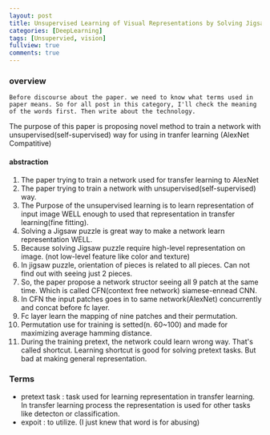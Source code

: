 ```yaml
---
layout: post
title: Unsupervised Learning of Visual Representations by Solving Jigsaw Puzzles
categories: [DeepLearning]
tags: [Unsupervied, vision]
fullview: true
comments: true
---
```


### overview

``
Before discourse about the paper. we need to know what terms used in paper means. So for all post in this category, I'll check the meaning of the words first. Then write about the technology.
``

The purpose of this paper is proposing novel method to train a network with unsupervised(self-supervised) way for using in tranfer learning (AlexNet Compatitive)

#### abstraction

1. The paper trying to train a network used for transfer learning to AlexNet
2. The paper trying to train a network with unsupervised(self-supervised) way.
3. The Purpose of the unsupervised learning is to learn representation of input image WELL enough to used that representation in transfer learning(fine fitting).
4. Solving a Jigsaw puzzle is great way to make a network learn representation WELL.
5. Because solving Jigsaw puzzle require high-level representation on image. (not low-level feature like color and texture)
6. In jigsaw puzzle, orientation of pieces is related to all pieces. Can not find out with seeing just 2 pieces.
7. So, the paper propose a network structor seeing all 9 patch at the same time. Which is called CFN(context free network) siamese-ennead CNN.
8. In CFN the input patches goes in to same network(AlexNet) concurrently and concat before fc layer.
9. Fc layer learn the mapping of nine patches and their permutation.
10. Permutation use for training is setted(n. 60~100) and made for maximizing average hamming distance.
11. During the training pretext, the network could learn wrong way. That's called shortcut. Learning shortcut is good for solving pretext tasks. But bad at making general representation.


### Terms

- pretext task : task used for learning representation in transfer learning. In transfer learning process the representation is used for other tasks like detecton or classification.
- expoit : to utilize. (I just knew that word is for abusing)
